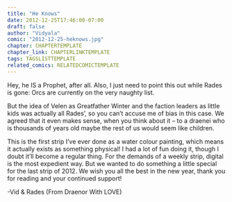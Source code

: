 ```yaml
---
title: "He Knows"
date: 2012-12-25T17:46:00-07:00
draft: false
author: "Vidyala"
comic: "2012-12-25-heknows.jpg"
chapter: CHAPTERTEMPLATE
chapter_link: CHAPTERLINKTEMPLATE
tags: TAGSLISTTEMPLATE
related_comics: RELATEDCOMICTEMPLATE
---
```

<div>
<div>
<div>
<div>

Hey, he IS a Prophet, after all. Also, I just need to point this out while Rades is gone: Orcs are currently on the very naughty list.


But the idea of Velen as Greatfather Winter and the faction leaders as little kids was actually all Rades’, so you can’t accuse me of bias in this case. We agreed that it even makes sense, when you think about it – to a draenei who is thousands of years old maybe the rest of us would seem like children.


This is the first strip I’ve ever done as a water colour painting, which means it actually exists as something physical! I had a lot of fun doing it, though I doubt it’ll become a regular thing. For the demands of a weekly strip, digital is the most expedient way. But we wanted to do something a little special for the last strip of 2012. We wish you all the best in the new year, thank you for reading and your continued support!


-Vid &amp; Rades (From Draenor With LOVE)

</div>
</div>
</div>
</div>
